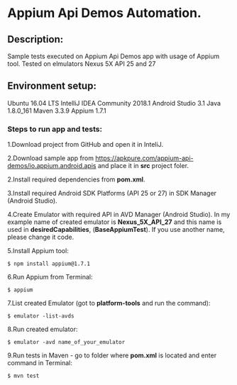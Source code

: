 # Appium Api Demos Automation.

## Description:
Sample tests executed on Appium Api Demos app with usage of Appium tool.
Tested on elmulators Nexus 5X API 25 and 27

## Environment setup:
Ubuntu 16.04 LTS
IntelliJ IDEA Community 2018.1
Android Studio 3.1
Java 1.8.0_161
Maven 3.3.9
Appium 1.7.1

### Steps to run app and tests:
1.Download project from GitHub and open it in InteliJ.

2.Download sample app from https://apkpure.com/appium-api-demos/io.appium.android.apis and place it in __src__ project foler.

2.Install required dependencies from __pom.xml__.

3.Install required Android SDK Platforms (API 25 or 27) in SDK Manager (Android Studio).

4.Create Emulator with required API in AVD Manager (Android Studio). In my example name of created emulator is __Nexus_5X_API_27__ and this name is used in __desiredCapabilities__, (__BaseAppiumTest__). If you use another name, please change it code.

5.Install Appium tool:
```
$ npm install appium@1.7.1
```

6.Run Appium from Terminal:
```
$ appium
```

7.List created Emulator (got to __platform-tools__ and run the command):
```
$ emulator -list-avds
```

8.Run created emulator:
```
$ emulator -avd name_of_your_emulator
```

9.Run tests in Maven - go to folder where __pom.xml__ is located and enter command in Terminal:
```
$ mvn test
```